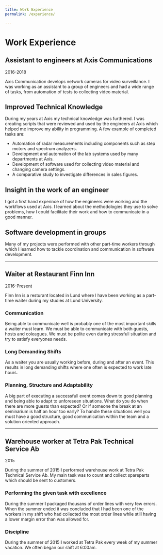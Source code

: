 ```yaml
---
title: Work Experience
permalink: /experience/

---
```

# Work Experience

## Assistant to engineers at Axis Communications 
2016-2018

Axis Communication develops network cameras for video surveillance. 
I was working as an assistant to a group of engineers and had a wide range of tasks, from automation of tests to collecting video material. 

## Improved Technical Knowledge
During my years at Axis my technical knowledge was furthered. I was creating scripts that were reviewed and used by the engineers at Axis which helped me 
improve my ability in programming. A few example of completed tasks are:
- Automation of radar measurements including components such as step motors and spectrum analyzers. 
- Development and automation of the lab systems used by many departments at Axis. 
- Development of software used for collecting video material and changing camera settings.
- A comparative study to investigate differences in sales figures.

## Insight in the work of an engineer
I got a first hand experince of how the engineers were working and the workflows used at Axis. I learned about the methodologies they use to solve problems,
how I could facilitate their work and how to communicate in a good manner.

## Software development in groups 
Many of my projects were performed with other part-time workers through which I learned how to tackle coordination and communication in software development. 
 
---
## Waiter at Restaurant Finn Inn 
2016-Present

Finn Inn is a resturant located in Lund where I have been working as a part-time waiter during my studies at Lund University.

### Communication
Being able to communicate well is probably one of the most important skills a waiter must learn. We must be able to communicate with both guests, 
hosts and coleagues. We must be polite even during stressfull situation and try to satisfy everyones needs.

### Long Demanding Shifts
As a waiter you are usually working before, during and after an event. This results in long demanding shifts where one often is expected to work late hours.

### Planning, Structure and Adaptability 
A big part of executing a successfull event comes down to good planning and being able to adapt to unforeseen situations. 
What do you do when there are more guests than expected? Or if someone the break at an seminarium is half an hour too early?
To handle these situations well you must have a good structure, good communication within the team and a solution oriented approach. 

---
## Warehouse worker at Tetra Pak Technical Service Ab  
2015

During the summer of 2015 I performed warehouse work at Tetra Pak Technical Service Ab. 
My main task was to count and collect spareparts which should be sent to customers. 

### Performing the given task with excellence
During the summer I packaged thousans of order lines with very few errors. When the summer ended it was concluded that I had been one of the workers in
my shift who had collected the most order lines while still having a lower margin error than was allowed for.

### Discipline
During the summer of 2015 I worked at Tetra Pak every week of my summer vacation. We often began our shift at 6:00am.
